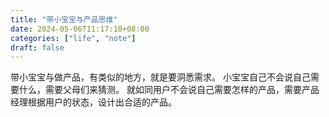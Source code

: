 ```yaml
---
title: "带小宝宝与产品思维"
date: 2024-05-06T11:17:10+08:00
categories: ["life", "note"]
draft: false
---
```


带小宝宝与做产品，有类似的地方，就是要洞悉需求。
小宝宝自己不会说自己需要什么，需要父母们来猜测。
就如同用户不会说自己需要怎样的产品，需要产品经理根据用户的状态，设计出合适的产品。








